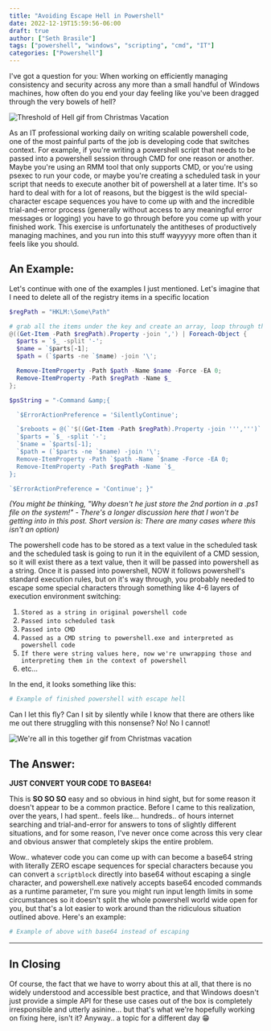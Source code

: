 ```yaml
---
title: "Avoiding Escape Hell in Powershell"
date: 2022-12-19T15:59:56-06:00
draft: true
author: ["Seth Brasile"]
tags: ["powershell", "windows", "scripting", "cmd", "IT"]
categories: ["Powershell"]
---
```


I've got a question for you: When working on efficiently managing consistency and security across any more than a small
handful of Windows machines, how often do you end your day feeling like you've been dragged through the very bowels
of hell?

![Threshold of Hell gif from Christmas Vacation](/posts/images/threshold_of_hell.gif)

As an IT professional working daily on writing scalable powershell code, one of the most painful parts of the job is developing code that switches context.
For example, if you're writing a powershell script that needs to be passed into a powershell session through CMD for one reason or another. Maybe you're using
an RMM tool that only supports CMD, or you're using psexec to run your code, or maybe you're creating a scheduled task in your script that needs to execute
another bit of powershell at a later time. It's so hard to deal with for a lot of reasons, but the biggest is the wild special-character escape sequences you
have to come up with and the incredible trial-and-error process (generally without access to any meaningful error messages or logging) you have to go through
before you come up with your finished work. This exercise is unfortunately the antitheses of productively managing machines, and you run into this stuff
wayyyyy more often than it feels like you should.

## An Example:

Let's continue with one of the examples I just mentioned. Let's imagine that I need to delete all of the registry items in a
specific location

```powershell
$regPath = "HKLM:\Some\Path"

# grab all the items under the key and create an array, loop through them
@((Get-Item -Path $regPath).Property -join ',') | Foreach-Object {
  $parts = `$_ -split '-';
  $name = `$parts[-1];
  $path = (`$parts -ne `$name) -join '\';

  Remove-ItemProperty -Path $path -Name $name -Force -EA 0;
  Remove-ItemProperty -Path $regPath -Name $_
};
```

```powershell
$psString = "-Command &amp;{

  `$ErrorActionPreference = 'SilentlyContinue';

  `$reboots = @(`'$((Get-Item -Path $regPath).Property -join ''',''')`') | Foreach-Object {
  `$parts = `$_ -split '-';
  `$name = `$parts[-1];
  `$path = (`$parts -ne `$name) -join '\';
  Remove-ItemProperty -Path `$path -Name `$name -Force -EA 0;
  Remove-ItemProperty -Path $regPath -Name `$_
};

`$ErrorActionPreference = 'Continue'; }"
```

_(You might be thinking, "Why doesn't he just store the 2nd portion in a .ps1 file on the system!" - There's a longer
discussion here that I won't be getting into in this post. Short version is: There are many cases where this isn't
an option)_

The powershell code has to be stored as a text value in the scheduled task and the scheduled task is going to run it
in the equivilent of a CMD session, so it will exist there as a text value, then it will be passed into powershell as
a string. Once it is passed into powershell, NOW it follows powershell's standard execution rules, but on it's way
through, you probably needed to escape some special characters through something like 4-6 layers of execution
environment switching:

1. `Stored as a string in original powershell code`
2. `Passed into scheduled task`
3. `Passed into CMD`
4. `Passed as a CMD string to powershell.exe and interpreted as powershell code`
5. `If there were string values here, now we're unwrapping those and interpreting them in the context of powershell`
6. etc...

In the end, it looks something like this:

```powershell
# Example of finished powershell with escape hell


```

Can I let this fly? Can I sit by silently while I know that there are others like me out there struggling with this
nonsense? No! No I cannot!

![We're all in this together gif from Christmas vacation](/posts/images/in_this_together.gif)

## The Answer:

**JUST CONVERT YOUR CODE TO BASE64!**

This is **SO SO SO** easy and so obvious in hind sight, but for some reason it doesn't appear to be a common practice.
Before I came to this realization, over the years, I had spent.. feels like... hundreds.. of hours internet searching
and trial-and-error for answers to tons of slightly different situations, and for some reason, I've never once come
across this very clear and obvious answer that completely skips the entire problem.

Wow.. whatever code you can come up with can become a base64 string with literally ZERO escape sequences for special
characters because you can convert a `scriptblock` directly into base64 without escaping a single character, and
powershell.exe natively accepts base64 encoded commands as a runtime parameter, I'm sure you might run input length
limits in some circumstances so it doesn't split the whole powershell world wide open for you, but that's a lot easier
to work around than the ridiculous situation outlined above. Here's an example:

```powershell
# Example of above with base64 instead of escaping
```

---

## In Closing

Of course, the fact that we have to worry about this at all, that there is no widely understood and accessible best
practice, and that Windows doesn't just provide a simple API for these use cases out of the box is completely
irresponsible and utterly asinine... but that's what we're hopefully working on fixing here, isn't it? Anyway.. a
topic for a different day 😁

